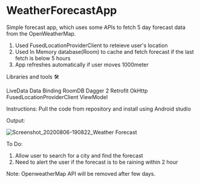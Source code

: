 # WeatherForecastApp

Simple forecast app, which uses some APIs to fetch 5 day forecast data from the OpenWeatherMap.

1) Used FusedLocationProviderClient to reteieve user's location
2) Used In Memory database(Room) to cache and fetch forecast if the last fetch is below 5 hours
3) App refreshes automatically if user moves 1000meter


Libraries and tools 🛠

LiveData
Data Binding
RoomDB
Dagger 2
Retrofit
OkHttp
FusedLocationProviderClient
ViewModel

Instructions:
Pull the code from repository and install using Android studio

Output:

![Screenshot_20200806-190822_Weather Forecast](https://user-images.githubusercontent.com/17528632/89525978-9f807780-d819-11ea-8886-766ca30c8695.jpg)



To Do:
1) Allow user to search for a city and find the forecast
2) Need to alert the user if the forecast is to be raining within 2 hour



Note:
OpenweatherMap API will be removed after few days.
